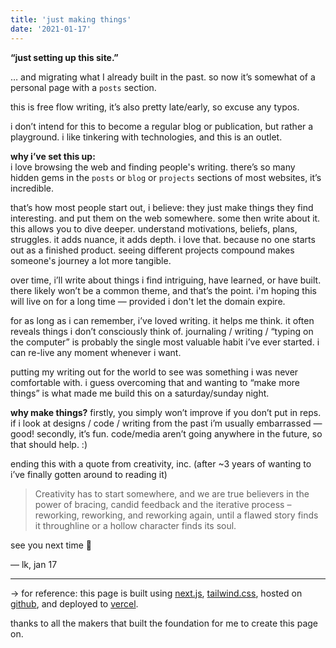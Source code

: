 ```yaml
---
title: 'just making things'
date: '2021-01-17'
---
```


**“just setting up this site.”** 

… and migrating what I already built in the past. so now it’s somewhat of a personal page with a `posts` section.

this is free flow writing, it’s also pretty late/early, so excuse any typos.

i don’t intend for this to become a regular blog or publication, but rather a playground. i like tinkering with technologies, and this is an outlet.

**why i’ve set this up:**<br> 
i love browsing the web and finding people's writing. there’s so many hidden gems in the `posts` or `blog` or `projects` sections of most websites, it’s incredible. 

that’s how most people start out, i believe: they just make things they find interesting. and put them on the web somewhere. some then write about it. this allows you to dive deeper. understand motivations, beliefs, plans, struggles. it adds nuance, it adds depth. i love that. because no one starts out as a finished product. seeing different projects compound makes someone's journey a lot more tangible.

over time, i’ll write about things i find intriguing, have learned, or have built. there likely won’t be a common theme, and that’s the point. i'm hoping this will live on for a long time — provided i don't let the domain expire.

for as long as i can remember, i’ve loved writing. it helps me think. it often reveals things i don’t consciously think of. journaling / writing / “typing on the computer” is probably the single most valuable habit i’ve ever started. i can re-live any moment whenever i want.

putting my writing out for the world to see was something i was never comfortable with. i guess overcoming that and wanting to “make more things” is what made me build this on a saturday/sunday night.

**why make things?** firstly, you simply won’t improve if you don’t put in reps. if i look at designs / code / writing from the past i’m usually embarrassed — good! secondly, it’s fun. code/media aren’t going anywhere in the future, so that should help. :) 

ending this with a quote from creativity, inc. (after ~3 years of wanting to i’ve finally gotten around to reading it)

> Creativity has to start somewhere, and we are true believers in the power of bracing, candid feedback and the iterative process – reworking, reworking, and reworking again, until a flawed story finds it throughline or a hollow character finds its soul.

see you next time 👋

— lk, jan 17

-----
→ for reference: this page is built using [next.js](https://nextjs.org/), [tailwind.css](https://tailwindcss.com/), hosted on [github](https://github.com), and deployed to [vercel](https://vercel.com/). 

thanks to all the makers that built the foundation for me to create this page on. 